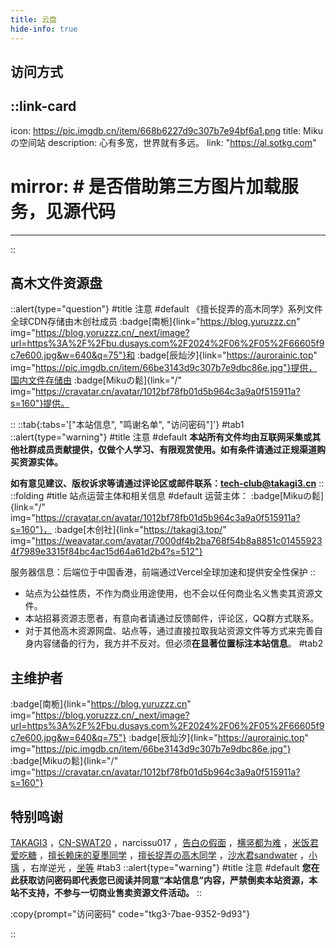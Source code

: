 ```yaml
---
title: 云盘
hide-info: true
---
```


## 访问方式

::link-card
---
icon: https://pic.imgdb.cn/item/668b6227d9c307b7e94bf6a1.png
title: Mikuの空间站
description: 心有多宽，世界就有多远。
link: "https://al.sotkg.com"
# mirror: # 是否借助第三方图片加载服务，见源代码
---
::

## 高木文件资源盘

::alert{type="question"}
#title
注意
#default
《擅长捉弄的高木同学》系列文件全球CDN存储由木创社成员 :badge[南栀]{link="https://blog.yuruzzz.cn" img="https://blog.yoruzzz.cn/_next/image?url=https%3A%2F%2Fbu.dusays.com%2F2024%2F06%2F05%2F66605f9c7e600.jpg&w=640&q=75"}和 :badge[辰灿汐]{link="https://aurorainic.top" img="https://pic.imgdb.cn/item/66be3143d9c307b7e9dbc86e.jpg"}提供，国内文件存储由 :badge[Mikuの鬆]{link="/" img="https://cravatar.cn/avatar/1012bf78fb01d5b964c3a9a0f515911a?s=160"}提供。

::
::tab{:tabs='["本站信息", "鸣谢名单", "访问密码"]'}
#tab1
::alert{type="warning"}
#title
注意
#default
**本站所有文件均由互联网采集或其他社群成员贡献提供，仅做个人学习、有限观赏使用。如有条件请通过正规渠道购买资源实体。**

**如有意见建议、版权诉求等请通过评论区或邮件联系：[tech-club@takagi3.cn](mailto:tech-club@takagi3.cn)**
::
::folding
#title
站点运营主体和相关信息
#default
运营主体： :badge[Mikuの鬆]{link="/" img="https://cravatar.cn/avatar/1012bf78fb01d5b964c3a9a0f515911a?s=160"}， :badge[木创社]{link="https://takagi3.top/" img="https://weavatar.com/avatar/7000df4b2ba768f54b8a8851c014559234f7989e3315f84bc4ac15d64a61d2b4?s=512"}

服务器信息：后端位于中国香港，前端通过Vercel全球加速和提供安全性保护
::
- 站点为公益性质，不作为商业用途使用，也不会以任何商业名义售卖其资源文件。
- 本站招募资源志愿者，有意向者请通过反馈邮件，评论区，QQ群方式联系。
- 对于其他高木资源网盘、站点等，通过直接拉取我站资源文件等方式来完善自身内容储备的行为，我方并不反对。但必须**在显著位置标注本站信息**。
#tab2
## 主维护者
:badge[南栀]{link="https://blog.yuruzzz.cn" img="https://blog.yoruzzz.cn/_next/image?url=https%3A%2F%2Fbu.dusays.com%2F2024%2F06%2F05%2F66605f9c7e600.jpg&w=640&q=75"}
:badge[辰灿汐]{link="https://aurorainic.top" img="https://pic.imgdb.cn/item/66be3143d9c307b7e9dbc86e.jpg"} 
:badge[Mikuの鬆]{link="/" img="https://cravatar.cn/avatar/1012bf78fb01d5b964c3a9a0f515911a?s=160"}
## 特别鸣谢
   [TAKAGI3](https://space.bilibili.com/517104324)  ，[CN-SWAT20](https://space.bilibili.com/23691686)  ，narcissu017  ，[告白の假面](https://space.bilibili.com/17763935)  ，[横竖都为难](https://space.bilibili.com/436044923)  ，[米饭君爱吃糖](https://space.bilibili.com/271246992)  ，[擅长赖床的夏墨同学](https://space.bilibili.com/354522608)  ，[擅长捉弄の高木同学](https://space.bilibili.com/2709173)  ，[沙水君sandwater](https://space.bilibili.com/687160102)  ，[小瑀](https://space.bilibili.com/1229191353)  ，右岸逆光  ，[坐等](https://space.bilibili.com/1121247935)
#tab3
::alert{type="warning"}
#title
注意
#default
**您在此获取访问密码即代表您已阅读并同意“本站信息”内容，严禁倒卖本站资源，本站不支持，不参与一切商业售卖资源文件活动。**
::

:copy{prompt="访问密码" code="tkg3-7bae-9352-9d93"} 

::
